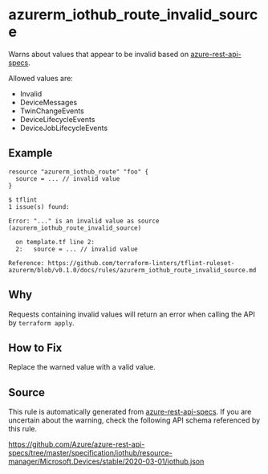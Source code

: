 <!--- This file generated by `tools/apispec-rule-gen/main.go`. DO NOT EDIT --->

# azurerm_iothub_route_invalid_source

Warns about values that appear to be invalid based on [azure-rest-api-specs](https://github.com/Azure/azure-rest-api-specs).

Allowed values are:
- Invalid
- DeviceMessages
- TwinChangeEvents
- DeviceLifecycleEvents
- DeviceJobLifecycleEvents

## Example

```hcl
resource "azurerm_iothub_route" "foo" {
  source = ... // invalid value
}
```

```
$ tflint
1 issue(s) found:

Error: "..." is an invalid value as source (azurerm_iothub_route_invalid_source)

  on template.tf line 2:
  2:   source = ... // invalid value

Reference: https://github.com/terraform-linters/tflint-ruleset-azurerm/blob/v0.1.0/docs/rules/azurerm_iothub_route_invalid_source.md

```

## Why

Requests containing invalid values will return an error when calling the API by `terraform apply`.

## How to Fix

Replace the warned value with a valid value.

## Source

This rule is automatically generated from [azure-rest-api-specs](https://github.com/Azure/azure-rest-api-specs). If you are uncertain about the warning, check the following API schema referenced by this rule.

https://github.com/Azure/azure-rest-api-specs/tree/master/specification/iothub/resource-manager/Microsoft.Devices/stable/2020-03-01/iothub.json
